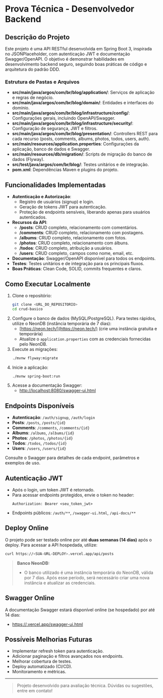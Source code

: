 # Prova Técnica - Desenvolvedor Backend

## Descrição do Projeto

Este projeto é uma API RESTful desenvolvida em Spring Boot 3, inspirada no JSONPlaceholder, com autenticação JWT e documentação Swagger/OpenAPI. O objetivo é demonstrar habilidades em desenvolvimento backend seguro, seguindo boas práticas de código e arquitetura do padrão DDD.

### Estrutura de Pastas e Arquivos

- **src/main/java/argos/com/br/blog/application/**: Serviços de aplicação e regras de negócio.
- **src/main/java/argos/com/br/blog/domain/**: Entidades e interfaces do domínio.
- **src/main/java/argos/com/br/blog/infrastructure/config/**: Configurações gerais, incluindo OpenAPI/Swagger.
- **src/main/java/argos/com/br/blog/infrastructure/security/**: Configuração de segurança, JWT e filtros.
- **src/main/java/argos/com/br/blog/presentation/**: Controllers REST para cada recurso (posts, comments, albums, photos, todos, users, auth).
- **src/main/resources/application.properties**: Configurações da aplicação, banco de dados e Swagger.
- **src/main/resources/db/migration/**: Scripts de migração do banco de dados (Flyway).
- **src/test/java/argos/com/br/blog/**: Testes unitários e de integração.
- **pom.xml**: Dependências Maven e plugins do projeto.

## Funcionalidades Implementadas

- **Autenticação e Autorização**:
  - Registro de usuários (signup) e login.
  - Geração de tokens JWT para autenticação.
  - Proteção de endpoints sensíveis, liberando apenas para usuários autenticados.
- **Recursos da API**:
  - **/posts**: CRUD completo, relacionamento com comentários.
  - **/comments**: CRUD completo, relacionamento com postagens.
  - **/albums**: CRUD completo, relacionamento com fotos.
  - **/photos**: CRUD completo, relacionamento com álbuns.
  - **/todos**: CRUD completo, atribuição a usuários.
  - **/users**: CRUD completo, campos como nome, email, etc.
- **Documentação**: Swagger/OpenAPI disponível para todos os endpoints.
- **Testes**: Testes unitários e de integração para os principais fluxos.
- **Boas Práticas**: Clean Code, SOLID, commits frequentes e claros.

## Como Executar Localmente

1. Clone o repositório:
   ```bash
   git clone <URL_DO_REPOSITORIO>
   cd crud-basico
   ```
2. Configure o banco de dados (MySQL/PostgreSQL). Para testes rápidos, utilize o NeonDB (instância temporária de 7 dias):
   - [https://neon.tech/](https://neon.tech/) (crie uma instância gratuita e temporária)
   - Atualize o `application.properties` com as credenciais fornecidas pelo NeonDB.
3. Execute as migrações:
   ```bash
   ./mvnw flyway:migrate
   ```
4. Inicie a aplicação:
   ```bash
   ./mvnw spring-boot:run
   ```
5. Acesse a documentação Swagger:
   - [http://localhost:8080/swagger-ui.html](http://localhost:8080/swagger-ui.html)

## Endpoints Disponíveis

- **Autenticação**: `/auth/signup`, `/auth/login`
- **Posts**: `/posts`, `/posts/{id}`
- **Comments**: `/comments`, `/comments/{id}`
- **Albums**: `/albums`, `/albums/{id}`
- **Photos**: `/photos`, `/photos/{id}`
- **Todos**: `/todos`, `/todos/{id}`
- **Users**: `/users`, `/users/{id}`

Consulte o Swagger para detalhes de cada endpoint, parâmetros e exemplos de uso.

## Autenticação JWT

- Após o login, um token JWT é retornado.
- Para acessar endpoints protegidos, envie o token no header:
  ```
  Authorization: Bearer <seu_token_jwt>
  ```
- Endpoints públicos: `/auth/**`, `/swagger-ui.html`, `/api-docs/**`

## Deploy Online

O projeto pode ser testado online por até **duas semanas (14 dias)** após o deploy. Para acessar a API hospedada, utilize:

```bash
curl https://<SUA-URL-DEPLOY>.vercel.app/api/posts
```

> **Banco NeonDB:**
> - O banco utilizado é uma instância temporária do NeonDB, válida por 7 dias. Após esse período, será necessário criar uma nova instância e atualizar as credenciais.

## Swagger Online

A documentação Swagger estará disponível online (se hospedado) por até 14 dias:

- [https://<SUA-URL-DEPLOY>.vercel.app/swagger-ui.html](https://<SUA-URL-DEPLOY>.vercel.app/swagger-ui.html)

## Possíveis Melhorias Futuras

- Implementar refresh token para autenticação.
- Adicionar paginação e filtros avançados nos endpoints.
- Melhorar cobertura de testes.
- Deploy automatizado (CI/CD).
- Monitoramento e métricas.

---

> Projeto desenvolvido para avaliação técnica. Dúvidas ou sugestões, entre em contato!
